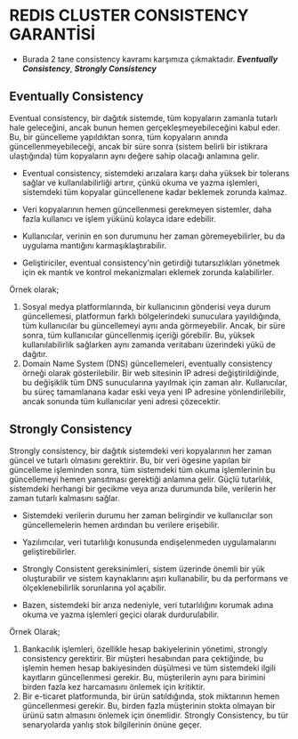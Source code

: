 # REDIS CLUSTER CONSISTENCY GARANTİSİ

* Burada 2 tane consistency kavramı karşımıza çıkmaktadır. **_Eventually Consistency_**,  **_Strongly Consistency_**

## Eventually Consistency

Eventual consistency, bir dağıtık sistemde, tüm kopyaların zamanla tutarlı hale geleceğini, ancak bunun hemen 
gerçekleşmeyebileceğini kabul eder. Bu, bir güncelleme yapıldıktan sonra, tüm kopyaların anında güncellenmeyebileceği, 
ancak bir süre sonra (sistem belirli bir istikrara ulaştığında) tüm kopyaların aynı değere sahip olacağı anlamına gelir.

* Eventual consistency, sistemdeki arızalara karşı daha yüksek bir tolerans sağlar ve kullanılabilirliği artırır, 
çünkü okuma ve yazma işlemleri, sistemdeki tüm kopyalar güncellenene kadar beklemek zorunda kalmaz.

* Veri kopyalarının hemen güncellenmesi gerekmeyen sistemler, daha fazla kullanıcı ve işlem yükünü kolayca idare edebilir.

* Kullanıcılar, verinin en son durumunu her zaman göremeyebilirler, bu da uygulama mantığını karmaşıklaştırabilir.

* Geliştiriciler, eventual consistency'nin getirdiği tutarsızlıkları yönetmek için ek mantık ve kontrol mekanizmaları 
eklemek zorunda kalabilirler.

Örnek olarak;
1) Sosyal medya platformlarında, bir kullanıcının gönderisi veya durum güncellemesi, platformun farklı bölgelerindeki 
sunuculara yayıldığında, tüm kullanıcılar bu güncellemeyi aynı anda görmeyebilir. Ancak, bir süre sonra, tüm kullanıcılar 
güncellenmiş içeriği görebilir. Bu, yüksek kullanılabilirlik sağlarken aynı zamanda veritabanı üzerindeki yükü de dağıtır.
2) Domain Name System (DNS) güncellemeleri, eventually consistency örneği olarak gösterilebilir. Bir web sitesinin IP 
adresi değiştirildiğinde, bu değişiklik tüm DNS sunucularına yayılmak için zaman alır. Kullanıcılar, bu süreç tamamlanana 
kadar eski veya yeni IP adresine yönlendirilebilir, ancak sonunda tüm kullanıcılar yeni adresi çözecektir.


## Strongly Consistency

Strongly consistency, bir dağıtık sistemdeki veri kopyalarının her zaman güncel ve tutarlı olmasını gerektirir. 
Bu, bir veri ögesine yapılan bir güncelleme işleminden sonra, tüm sistemdeki tüm okuma işlemlerinin bu güncellemeyi 
hemen yansıtması gerektiği anlamına gelir. Güçlü tutarlılık, sistemdeki herhangi bir gecikme veya arıza durumunda bile, 
verilerin her zaman tutarlı kalmasını sağlar.

* Sistemdeki verilerin durumu her zaman belirgindir ve kullanıcılar son güncellemelerin hemen ardından bu verilere 
erişebilir.

* Yazılımcılar, veri tutarlılığı konusunda endişelenmeden uygulamalarını geliştirebilirler.

* Strongly Consistent gereksinimleri, sistem üzerinde önemli bir yük oluşturabilir ve sistem kaynaklarını aşırı 
kullanabilir, bu da performans ve ölçeklenebilirlik sorunlarına yol açabilir.

* Bazen, sistemdeki bir arıza nedeniyle, veri tutarlılığını korumak adına okuma ve yazma işlemleri geçici olarak 
durdurulabilir.

Örnek Olarak;
1) Bankacılık işlemleri, özellikle hesap bakiyelerinin yönetimi, strongly consistency gerektirir. Bir müşteri hesabından 
para çektiğinde, bu işlemin hemen hesap bakiyesinden düşülmesi ve tüm sistemdeki ilgili kayıtların güncellenmesi gerekir. 
Bu, müşterilerin aynı para birimini birden fazla kez harcamasını önlemek için kritiktir.
2) Bir e-ticaret platformunda, bir ürün satıldığında, stok miktarının hemen güncellenmesi gerekir. Bu, birden fazla 
müşterinin stokta olmayan bir ürünü satın almasını önlemek için önemlidir. Strongly Consistency, bu tür senaryolarda 
yanlış stok bilgilerinin önüne geçer.